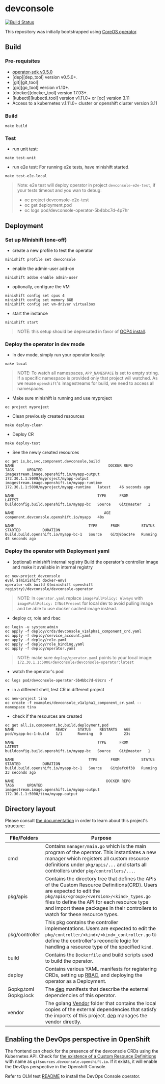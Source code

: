 # devconsole

[![Build Status](https://ci.centos.org/buildStatus/icon?job=devtools-devconsole-operator)](https://ci.centos.org/job/devtools-devconsole-operator/)

This repository was initially bootstrapped using [CoreOS operator](https://github.com/operator-framework/operator-sdk). 

## Build

### Pre-requisites
- [operator-sdk v0.5.0](https://github.com/operator-framework/operator-sdk#quick-start) 
- [dep][dep_tool] version v0.5.0+.
- [git][git_tool]
- [go][go_tool] version v1.10+.
- [docker][docker_tool] version 17.03+.
- [kubectl][kubectl_tool] version v1.11.0+ or [oc] version 3.11
- Access to a kubernetes v.1.11.0+ cluster or openshift cluster version 3.11

### Build
```
make build
```
### Test
* run unit test:
```
make test-unit
```
* run e2e test:
For running e2e tests, have minishift started.
```
make test-e2e-local
```
> Note: e2e test will deploy operator in project `devconsole-e2e-test`, if your tests timeout and you wan to debug:
> - oc project devconsole-e2e-test
> - oc get deployment,pod
> - oc logs pod/devconsole-operator-5b4bbc7d-4p7hr

## Deployment

### Set up Minishift (one-off)
* create a new profile to test the operator
```
minishift profile set devconsole
```
* enable the admin-user add-on
```
minishift addon enable admin-user
```
* optionally, configure the VM 

```
minishift config set cpus 4
minishift config set memory 8GB
minishift config set vm-driver virtualbox
```
* start the instance
```
minishift start
```
> NOTE: this setup should be deprecated in favor of [OCP4 install]().

### Deploy the operator in dev mode

* In dev mode, simply run your operator locally:
```
make local
```
> NOTE: To watch all namespaces, `APP_NAMESPACE` is set to empty string. 
If a specific namespace is provided only that project will watched. 
As we reuse `openshift`'s imagestreams for build, we need to access all namespaces.

* Make sure minishift is running and use myproject
```
oc project myproject
```
* Clean previously created resources
```
make deploy-clean
```
* Deploy CR
```
make deploy-test
```
* See the newly created resources
```
oc get is,bc,svc,component.devconsole,build
NAME                                           DOCKER REPO                               TAGS      UPDATED
imagestream.image.openshift.io/myapp-output    172.30.1.1:5000/myproject/myapp-output
imagestream.image.openshift.io/myapp-runtime   172.30.1.1:5000/myproject/myapp-runtime   latest    46 seconds ago

NAME                                      TYPE      FROM         LATEST
buildconfig.build.openshift.io/myapp-bc   Source    Git@master   1

NAME                                         AGE
component.devconsole.openshift.io/myapp   48s

NAME                                  TYPE      FROM          STATUS    STARTED          DURATION
build.build.openshift.io/myapp-bc-1   Source    Git@85ac14e   Running   45 seconds ago
```

### Deploy the operator with Deployment yaml

* (optional) minishift internal registry
Build the operator's controller image and make it available in internal registry
```
oc new-project devconsole
eval $(minishift docker-env)
operator-sdk build $(minishift openshift registry)/devconsole/devconsole-operator
```
> NOTE: In `operator.yaml` replace `imagePullPolicy: Always` with `imagePullPolicy: IfNotPresent` 
for local dev to avoid pulling image and be able to use docker cached image instead.
 
* deploy cr, role and rbac
```
oc login -u system:admin
oc apply -f deploy/crds/devconsole_v1alpha1_component_crd.yaml
oc apply -f deploy/service_account.yaml
oc apply -f deploy/role.yaml
oc apply -f deploy/role_binding.yaml
oc apply -f deploy/operator.yaml
```
> NOTE: make sure `deploy/operator.yaml` points to your local image: `172.30.1.1:5000/devconsole/devconsole-operator:latest`

* watch the operator's pod
```
oc logs pod/devconsole-operator-5b4bbc7d-89crs -f
```

* in a different shell, test CR in different project
```
oc new-project tina
oc create -f examples/devconsole_v1alpha1_component_cr.yaml --namespace tina
```
* check if the resources are created
```
oc get all,is,component,bc,build,deployment,pod
NAME                   READY     STATUS    RESTARTS   AGE
pod/myapp-bc-1-build   1/1       Running   0          23s

NAME                                      TYPE      FROM         LATEST
buildconfig.build.openshift.io/myapp-bc   Source    Git@master   1

NAME                                  TYPE      FROM          STATUS    STARTED          DURATION
build.build.openshift.io/myapp-bc-1   Source    Git@afc0f38   Running   23 seconds ago

NAME                                          DOCKER REPO                         TAGS      UPDATED
imagestream.image.openshift.io/myapp-output   172.30.1.1:5000/tina/myapp-output
```
## Directory layout

Please consult [the documentation](https://github.com/operator-framework/operator-sdk/blob/master/doc/project_layout.md) in order to learn about this project's structure: 

|File/Folders  |Purpose |
|--------------|--------|
| cmd          | Contains `manager/main.go` which is the main program of the operator. This instantiates a new manager which registers all custom resource definitions under `pkg/apis/...` and starts all controllers under `pkg/controllers/...`.|
| pkg/apis | Contains the directory tree that defines the APIs of the Custom Resource Definitions(CRD). Users are expected to edit the `pkg/apis/<group>/<version>/<kind>_types.go` files to define the API for each resource type and import these packages in their controllers to watch for these resource types.|
| pkg/controller | This pkg contains the controller implementations. Users are expected to edit the `pkg/controller/<kind>/<kind>_controller.go` to define the controller's reconcile logic for handling a resource type of the specified `kind`.|
| build | Contains the `Dockerfile` and build scripts used to build the operator.|
| deploy | Contains various YAML manifests for registering CRDs, setting up [RBAC](https://kubernetes.io/docs/reference/access-authn-authz/rbac/), and deploying the operator as a Deployment.|
| Gopkg.toml Gopkg.lock | The [dep](https://github.com/golang/dep) manifests that describe the external dependencies of this operator.|
| vendor | The golang [Vendor](https://golang.org/cmd/go/#hdr-Vendor_Directories) folder that contains the local copies of the external dependencies that satisfy the imports of this project. [dep](https://github.com/golang/dep) manages the vendor directly.|


## Enabling the DevOps perspective in OpenShift

The frontend can check for the presence of the devconsole CRDs using the Kubernetes API.  Check for [the existence of a Custom Resource Definitions](https://kubernetes.io/docs/reference/generated/kubernetes-api/v1.13/#list-customresourcedefinition-v1beta1-apiextensions) with name as `gitsources.devconsole.openshift.io`.  If it exists, it will enable the DevOps perspective in the Openshift Console.

Refer to OLM test [README](test/README.md) to install the DevOps Console operator.
